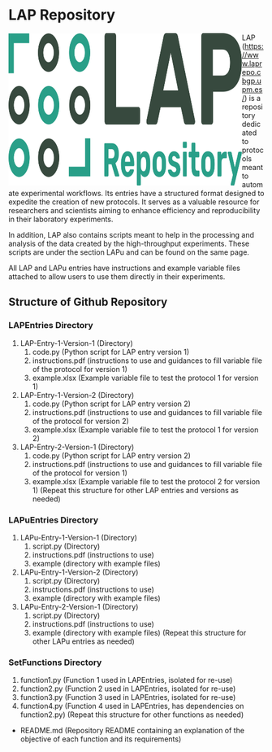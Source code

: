 # LAP Repository
<p>
<img align="left" width="460" height="300" src="https://github.com/Biocomputation-CBGP/LAPrepository/blob/main/logo_LAP.svg">

LAP (https://www.laprepo.cbgp.upm.es/) is a repository dedicated to protocols meant to automate experimental workflows. Its entries have a structured format designed to expedite the creation of new protocols. It serves as a valuable resource for researchers and scientists aiming to enhance efficiency and reproducibility in their laboratory experiments.

In addition, LAP also contains scripts meant to help in the processing and analysis of the data created by the high-throughput experiments. These scripts are under the section LAPu and can be found on the same page.

All LAP and LAPu entries have instructions and example variable files attached to allow users to use them directly in their experiments.
</p>

## Structure of Github Repository

### LAPEntries Directory

1. LAP-Entry-1-Version-1 (Directory)
   1. code.py (Python script for LAP entry version 1)
   2. instructions.pdf (instructions to use and guidances to fill variable file of the protocol for version 1)
   3. example.xlsx (Example variable file to test the protocol 1 for version 1)
2. LAP-Entry-1-Version-2 (Directory)
   1. code.py (Python script for LAP entry version 2)
   2. instructions.pdf (instructions to use and guidances to fill variable file of the protocol for version 2)
   3. example.xlsx (Example variable file to test the protocol 1 for version 2)
3. LAP-Entry-2-Version-1 (Directory)
   1. code.py (Python script for LAP entry version 2)
   2. instructions.pdf (instructions to use and guidances to fill variable file of the protocol for version 1)
   3. example.xlsx (Example variable file to test the protocol 2 for version 1)
(Repeat this structure for other LAP entries and versions as needed)

### LAPuEntries Directory
1. LAPu-Entry-1-Version-1 (Directory)
   1. script.py (Directory)
   2. instructions.pdf (instructions to use)
   3. example (directory with example files)
2. LAPu-Entry-1-Version-2 (Directory)
   1. script.py (Directory)
   2. instructions.pdf (instructions to use)
   3. example (directory with example files)
3. LAPu-Entry-2-Version-1 (Directory)
   1. script.py (Directory)
   2. instructions.pdf (instructions to use)
   3. example (directory with example files)
(Repeat this structure for other LAPu entries as needed)


### SetFunctions Directory
1. function1.py (Function 1 used in LAPEntries, isolated for re-use)
2. function2.py (Function 2 used in LAPEntries, isolated for re-use)
3. function3.py (Function 3 used in LAPEntries, isolated for re-use)
4. function4.py (Function 4 used in LAPEntries, has dependencies on function2.py)
(Repeat this structure for other functions as needed)

 * README.md (Repository README containing an explanation of the objective of each function and its requirements)

